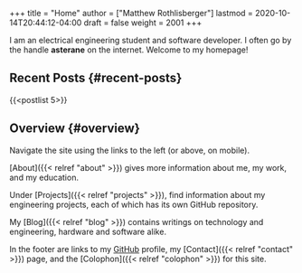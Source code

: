 +++
title = "Home"
author = ["Matthew Rothlisberger"]
lastmod = 2020-10-14T20:44:12-04:00
draft = false
weight = 2001
+++

I am an electrical engineering student and software developer. I often
go by the handle **asterane** on the internet. Welcome to my homepage!


## Recent Posts {#recent-posts}

{{<postlist 5>}}


## Overview {#overview}

Navigate the site using the links to the left (or above, on
mobile).

[About]({{< relref "about" >}}) gives more information about me, my work, and my education.

Under [Projects]({{< relref "projects" >}}), find information about my engineering projects, each
of which has its own GitHub repository.

My [Blog]({{< relref "blog" >}}) contains writings on technology and engineering, hardware and
software alike.

In the footer are links to my [GitHub](https://github.com/asterane)
profile, my [Contact]({{< relref "contact" >}}) page, and the [Colophon]({{< relref "colophon" >}}) for this site.
